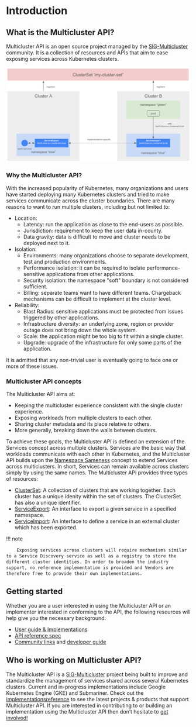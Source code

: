 # Introduction

## What is the Multicluster API?

Multicluster API is an open source project managed by the [SIG-Multicluster][sig-multicluster] community. It is a collection of resources and APIs that aim to ease exposing services across Kubernetes clusters.

![Alt](/images/mcs-overview.png "Multicluster API Overview")

### Why the Multicluster API?

With the increased popularity of Kubernetes, many organizations and users have started deploying many Kubernetes clusters and tried to make services communicate across the cluster boundaries. There are many reasons to want to run multiple clusters, including but not limited to:

- Location:
    - Latency: run the application as close to the end-users as possible.
    - Jurisdiction: requirement to keep the user data in-county.
    - Data gravity: data is difficult to move and cluster needs to be deployed next to it.
- Isolation:
    - Environments: many organizations choose to separate development, test and production environments.
    - Performance isolation: it can be required to isolate performance-sensitive applications from other applications.
    - Security isolation: the namespace "soft" boundary is not considered sufficient.
    - Billing: separate teams want to have different teams. Chargeback mechanisms can be difficult to implement at the cluster level.
- Reliability:
    - Blast Radius: sensitive applications must be protected from issues triggered by other applications.
    - Infrastructure diversity: an underlying zone, region or provider outage does not bring down the whole system.
    - Scale: the application might be too big to fit within a single cluster.
    - Upgrade: upgrade of the infrastructure for only some parts of the application.

It is admitted that any non-trivial user is eventually going to face one or more of these issues.

### Multicluster API concepts

The Multicluster API aims at:

- Keeping the multicluster experience consistent with the single cluster experience.
- Exposing workloads from multiple clusters to each other.
- Sharing cluster metadata and its place relative to others.
- More generally, breaking down the walls between clusters.

To achieve these goals, the Multicluster API is defined an extension of the Services concept across multiple clusters. Services are the basic way that workloads communicate with each other in Kubernetes, and the Multicluster API builds upon the [Namespace Sameness](concepts/namespace-sameness.md) concept to extend Services across multiclusters. In short, Services can remain available across clusters simply by using the same names.
The Multicluster API provides three types of resources:

- [ClusterSet](/api-types/cluster-set.md): A collection of clusters that are working together. Each cluster has a unique idenity within the set of clusters. The ClusterSet has also a unique identifier.
- [ServiceExport](/api-types/service-export.md): An interface to export a given service in a specified namespace.
- [ServiceImport](/api-types/service-import.md): An interface to define a service in an external cluster which has been exported.

!!! note

        Exposing services across clusters will require mechanisms similar to a Service Discovery service as well as a registry to store the different cluster identities. In order to broaden the industry support, no reference implementation is provided and Vendors are therefore free to provide their own implementations.



## Getting started

Whether you are a user interested in using the Multicluster API or an implementer 
interested in conforming to the API, the following resources will help give you the necessary background:

- [User guide & Implementations](/guides)
- [API reference spec](/references/spec.md)
- [Community links](/contributing) and [developer guide](/contributing/devguide)


## Who is working on Multicluster API?

The Multicluster API is a
[SIG-Multicluster](SIG-Multicluster)
project being built to improve and standardize the management of services shared across several Kubernetes clusters. 
Current and in-progress implementations include Google Kubernetes Engine (GKE) and Submariner.
Check out the [implementationsreference](implementations.md) to see the latest projects & products that support Multicluster API. If you are interested in contributing to or building an implementation using the Multicluster API then don’t hesitate to [get involved!](/contributing/community)

[SIG-Multicluster]: https://github.com/kubernetes/community/tree/master/sig-multicluster

